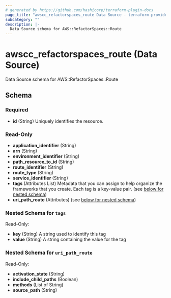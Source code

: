 ```yaml
---
# generated by https://github.com/hashicorp/terraform-plugin-docs
page_title: "awscc_refactorspaces_route Data Source - terraform-provider-awscc"
subcategory: ""
description: |-
  Data Source schema for AWS::RefactorSpaces::Route
---
```


# awscc_refactorspaces_route (Data Source)

Data Source schema for AWS::RefactorSpaces::Route



<!-- schema generated by tfplugindocs -->
## Schema

### Required

- **id** (String) Uniquely identifies the resource.

### Read-Only

- **application_identifier** (String)
- **arn** (String)
- **environment_identifier** (String)
- **path_resource_to_id** (String)
- **route_identifier** (String)
- **route_type** (String)
- **service_identifier** (String)
- **tags** (Attributes List) Metadata that you can assign to help organize the frameworks that you create. Each tag is a key-value pair. (see [below for nested schema](#nestedatt--tags))
- **uri_path_route** (Attributes) (see [below for nested schema](#nestedatt--uri_path_route))

<a id="nestedatt--tags"></a>
### Nested Schema for `tags`

Read-Only:

- **key** (String) A string used to identify this tag
- **value** (String) A string containing the value for the tag


<a id="nestedatt--uri_path_route"></a>
### Nested Schema for `uri_path_route`

Read-Only:

- **activation_state** (String)
- **include_child_paths** (Boolean)
- **methods** (List of String)
- **source_path** (String)


